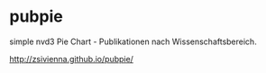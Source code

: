 # pubpie

simple nvd3 Pie Chart - Publikationen nach Wissenschaftsbereich.

http://zsivienna.github.io/pubpie/
